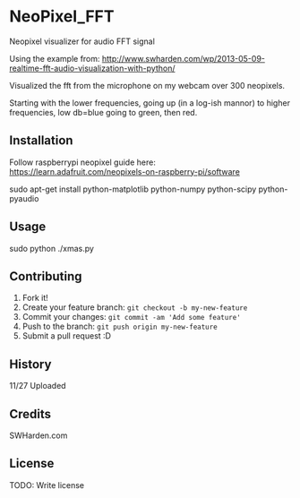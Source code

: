 # NeoPixel_FFT

Neopixel visualizer for audio FFT signal

Using the example from: http://www.swharden.com/wp/2013-05-09-realtime-fft-audio-visualization-with-python/

Visualized the fft from the microphone on my webcam over 300 neopixels. 

Starting with the lower frequencies, going up (in a log-ish mannor) to higher frequencies, low db=blue going to green, then red.

## Installation

Follow raspberrypi neopixel guide here: https://learn.adafruit.com/neopixels-on-raspberry-pi/software

sudo apt-get install python-matplotlib python-numpy python-scipy python-pyaudio 

## Usage

sudo python ./xmas.py

## Contributing

1. Fork it!
2. Create your feature branch: `git checkout -b my-new-feature`
3. Commit your changes: `git commit -am 'Add some feature'`
4. Push to the branch: `git push origin my-new-feature`
5. Submit a pull request :D

## History

11/27 Uploaded

## Credits

SWHarden.com

## License

TODO: Write license
